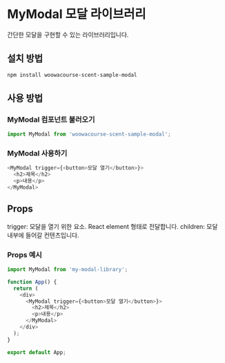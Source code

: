 # MyModal 모달 라이브러리

간단한 모달을 구현할 수 있는 라이브러리입니다.

## 설치 방법

```sh
npm install woowacourse-scent-sample-modal
```

## 사용 방법

### MyModal 컴포넌트 불러오기

```js
import MyModal from 'woowacourse-scent-sample-modal';
```

### MyModal 사용하기

```js
<MyModal trigger={<button>모달 열기</button>}>
  <h2>제목</h2>
  <p>내용</p>
</MyModal>
```

## Props

trigger: 모달을 열기 위한 요소. React element 형태로 전달합니다.
children: 모달 내부에 들어갈 컨텐츠입니다.

### Props 예시

```js
import MyModal from 'my-modal-library';

function App() {
  return (
    <div>
      <MyModal trigger={<button>모달 열기</button>}>
        <h2>제목</h2>
        <p>내용</p>
      </MyModal>
    </div>
  );
}

export default App;
```

